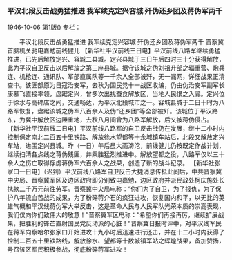 ### 平汉北段反击战勇猛推进  我军续克定兴容城  歼伪还乡团及蒋伪军两千

1946-10-06
第1版()
专栏：

　　平汉北段反击战勇猛推进
    我军续克定兴容城
    歼伪还乡团及蒋伪军两千
    晋察冀首脑机关驰电嘉勉前线健儿
    【新华社平汉前线三日电】平汉前线八路军继续勇猛推进，已先后解放定兴、容城二县城。定兴县城于三日午后四时三十分获得解放，此为平汉自卫反击以后解放之第三座县城。据守该城之伪刘祖升部之辎重营、炮兵连、机枪连、通讯队、军部直属队等一千余人全部被歼，无一漏网，详细战果正清查中。该匪部原为日寇治安军，去秋为国民党十一战区收编，仍由伪治安军副军长康慕飞直接率领，盘踞定兴，曾多次出扰蚕食解放区，当地人民恨之入骨。定兴位于徐水与高碑店之间，交通畅达，为平汉北段城市之一。容城县城于二日十时为八路军恢复，盘踞该城之伪军八百余人及伪“还乡团”等全部被歼。该城位于平汉路东，为冀中解放区边陲重地，去秋八月间曾为八路军解放，后又被蒋伪侵占。
    【新华社平汉前线二日电】平汉前线八路军的自卫反击战仍在发展，继十二小时内控制保定南北二百五十里铁路、解放徐水望都等十余城镇车站后，北段又解放定兴车站，进围定兴县城。昨（一日）午后虽大雨滂沱，前线健儿仍按既定作战计划，继续扫清各点线之蒋伪残匪，并乘胜猛烈推进中。解放望都之役，八路军仅以三十余人之伤亡取得俘虏蒋伪军六百余人之战果，创造了新的战斗纪录。
    【新华社张家口一日电】（迟到）平汉前线八路军自卫反击大捷消息传抵此间后，中共晋察冀中央局、晋察冀军区及边区政府即分别致电嘉勉，边区政府并派民政处柯庆施处长携款二千万元前往劳军。晋察冀中央局电称：“你们为了自卫，为了报仇，为了保护八年流血苦战的成果，为了粉碎蒋介石的疯狂进攻，恢复国内和平，以无比的英雄气概和平汉线蒋伪军大举反击，这是革命人民与人民军队光荣本质的崇高表现，我们仅向你们致伟大的敬意！”晋察翼军区电称：“希望你们再接再厉，继续扩展战果，把胜利的锋芒直射国民党反动派的心脏！”晋察冀日报时评中，对平汉线军民在蒋军向察哈尔张家口开始进攻十九小时后迅速进行还击，并在十二小时内获得了控制二百五十里铁路线，解放徐水、望都等十数城镇军站之辉煌战果，备加赞扬，号召该区军民积极参战，彻底粉碎蒋军进攻！
